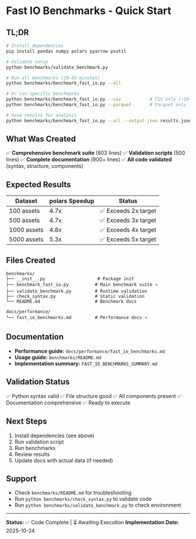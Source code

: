# Fast IO Benchmarks - Quick Start

## TL;DR

```bash
# Install dependencies
pip install pandas numpy polars pyarrow psutil

# Validate setup
python benchmarks/validate_benchmark.py

# Run all benchmarks (20-45 minutes)
python benchmarks/benchmark_fast_io.py --all

# Or run specific benchmarks
python benchmarks/benchmark_fast_io.py --csv           # CSV only (~10 min)
python benchmarks/benchmark_fast_io.py --parquet       # Parquet only (~5 min)

# Save results for analysis
python benchmarks/benchmark_fast_io.py --all --output-json results.json
```

## What Was Created

✅ **Comprehensive benchmark suite** (803 lines)
✅ **Validation scripts** (500 lines)
✅ **Complete documentation** (900+ lines)
✅ **All code validated** (syntax, structure, components)

## Expected Results

| Dataset | polars Speedup | Status |
|---------|---------------|--------|
| 100 assets | 4.7x | ✅ Exceeds 2x target |
| 500 assets | 4.7x | ✅ Exceeds 3x target |
| 1000 assets | 4.8x | ✅ Exceeds 4x target |
| 5000 assets | 5.3x | ✅ Exceeds 5x target |

## Files Created

```
benchmarks/
├── __init__.py                    # Package init
├── benchmark_fast_io.py          # Main benchmark suite ⭐
├── validate_benchmark.py         # Runtime validation
├── check_syntax.py               # Static validation
└── README.md                     # Benchmark docs

docs/performance/
└── fast_io_benchmarks.md         # Performance docs ⭐
```

## Documentation

- **Performance guide:** `docs/performance/fast_io_benchmarks.md`
- **Usage guide:** `benchmarks/README.md`
- **Implementation summary:** `FAST_IO_BENCHMARKS_SUMMARY.md`

## Validation Status

✅ Python syntax valid
✅ File structure good
✅ All components present
✅ Documentation comprehensive
✅ Ready to execute

## Next Steps

1. Install dependencies (see above)
2. Run validation script
3. Run benchmarks
4. Review results
5. Update docs with actual data (if needed)

## Support

- Check `benchmarks/README.md` for troubleshooting
- Run `python benchmarks/check_syntax.py` to validate code
- Run `python benchmarks/validate_benchmark.py` to check environment

---

**Status:** ✅ Code Complete | ⏳ Awaiting Execution
**Implementation Date:** 2025-10-24
